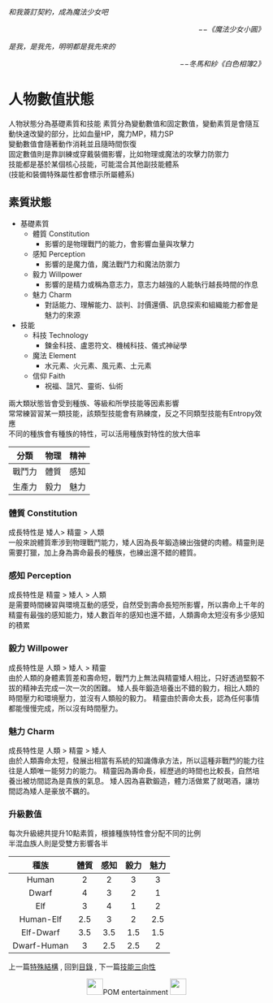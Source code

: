 *和我簽訂契約，成為魔法少女吧*  
<p align="right"><i>−−《魔法少女小圓》</i></p>

*是我，是我先，明明都是我先來的*  
<p align="right"><i>−−冬馬和紗《白色相簿2》</i></p>

# 人物數值狀態
人物狀態分為基礎素質和技能
素質分為變動數值和固定數值，變動素質是會隨互動快速改變的部分，比如血量HP，魔力MP，精力SP  
變動數值會隨著動作消耗並且隨時間恢復  
固定數值則是靠訓練或穿戴裝備影響，比如物理或魔法的攻擊力防禦力  
技能都是基於某個核心技能，可能混合其他副技能體系  
(技能和裝備特殊屬性都會標示所屬體系)    

## 素質狀態
  * 基礎素質
    * 體質 Constitution
      * 影響的是物理戰鬥的能力，會影響血量與攻擊力
    * 感知 Perception
      * 影響的是魔力值，魔法戰鬥力和魔法防禦力
    * 毅力 Willpower
      * 影響的是精力或稱為意志力，意志力越強的人能執行越長時間的作息
    * 魅力 Charm
      * 對話能力、理解能力、談判、討價還價、訊息探索和組織能力都會是魅力的來源
  * 技能
    * 科技 Technology
      * 鍊金科技、盧恩符文、機械科技、儀式神祕學
    * 魔法 Element
      * 水元素、火元素、風元素、土元素
    * 信仰 Faith
      * 祝福、詛咒、靈術、仙術


兩大類狀態皆會受到種族、等級和所學技能等因素影響  
常常練習習某一類技能，該類型技能會有熟練度，反之不同類型技能有Entropy效應  
不同的種族會有種族的特性，可以活用種族對特性的放大倍率  

分類 | 物理| 精神
:--:|:--:|:--:
戰鬥力 | 體質 | 感知
生產力 | 毅力 | 魅力 


### 體質 Constitution
成長特性是 矮人> 精靈 > 人類  
一般來說體質牽涉到物理戰鬥能力，矮人因為長年鍛造練出強健的肉體。精靈則是需要打獵，加上身為壽命最長的種族，也練出還不錯的體質。

### 感知 Perception
成長特性是 精靈 > 矮人 > 人類  
是需要時間練習與環境互動的感受，自然受到壽命長短所影響，所以壽命上千年的精靈有最強的感知能力，矮人數百年的感知也還不錯，人類壽命太短沒有多少感知的積累

### 毅力 Willpower
成長特性是 人類 > 矮人 > 精靈  
由於人類的身體素質差和壽命短，戰鬥力上無法與精靈矮人相比，只好透過堅毅不拔的精神去完成一次一次的困難。
矮人長年鍛造培養出不錯的毅力，相比人類的時間壓力和環境壓力，並沒有人類般的毅力。
精靈由於壽命太長，認為任何事情都能慢慢完成，所以沒有時間壓力。

### 魅力 Charm
成長特性是 人類 > 精靈 > 矮人  
由於人類壽命太短，發展出相當有系統的知識傳承方法，所以這種非戰鬥的能力往往是人類唯一能努力的能力。
精靈因為壽命長，經歷過的時間也比較長，自然培養出被坊間認為是貴族的氣息。
矮人因為喜歡鍛造，體力活做累了就喝酒，讓坊間認為矮人是豪放不羈的。

### 升級數值
每次升級總共提升10點素質，根據種族特性會分配不同的比例  
半混血族人則是受雙方影響各半  


種族 | 體質 | 感知 | 毅力 | 魅力 
:--:|:--:|:--:|:--:|:--: 
Human | 2| 2| 3| 3
Dwarf | 4| 3| 2| 1
Elf | 3| 4| 1| 2
Human-Elf | 2.5| 3| 2| 2.5
Elf-Dwarf | 3.5| 3.5| 1.5| 1.5
Dwarf-Human | 3| 2.5| 2.5| 2




上一篇[特殊結構](https://partiallyorderedmagic.github.io/Setting/Ch3/Peculiar) ,
回到[目錄](https://partiallyorderedmagic.github.io/#ch-3-god-view) ,
下一篇[技能三向性](https://partiallyorderedmagic.github.io/Setting/Ch3/Triality)


<p align="center"><img src="https://github.com/PartiallyOrderedMagic/PartiallyOrderedMagic.github.io/raw/master/Icon/Design/4Element.svg" Height="32" />POM entertainment <img src="https://github.com/PartiallyOrderedMagic/PartiallyOrderedMagic.github.io/raw/master/Icon/Transparent/POM.png" Height="32" /></p>

